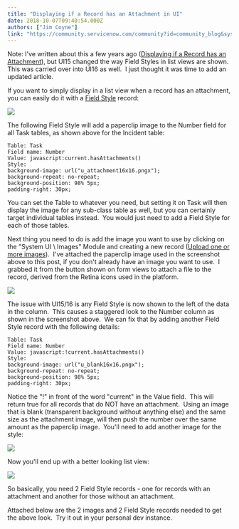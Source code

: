 ```yaml
---
title: "Displaying if a Record has an Attachment in UI"
date: 2018-10-07T09:40:54.000Z
authors: ["Jim Coyne"]
link: "https://community.servicenow.com/community?id=community_blog&sys_id=e51dbd74db4523409d612926ca96193a"
---
```

<p>Note: I&#39;ve written about this a few years ago (<a href="community?id&#61;community_blog&amp;sys_id&#61;a26c6ea1dbd0dbc01dcaf3231f96197c" rel="nofollow">Displaying if a Record has an Attachment</a>), but UI15 changed the way Field Styles in list views are shown.  This was carried over into UI16 as well.  I just thought it was time to add an updated article.</p>
<p>If you want to simply display in a list view when a record has an attachment, you can easily do it with a <a href="https://docs.servicenow.com/bundle/kingston-platform-administration/page/administer/navigation-and-ui/task/t_DefineFieldStyles.html" rel="nofollow">Field Style</a> record:</p>
<p><img src="041df5f4db4523409d612926ca961915.iix" /></p>
<p>The following Field Style will add a paperclip image to the Number field for all Task tables, as shown above for the Incident table:</p>
<pre class="language-javascript"><code>Table: Task
Field name: Number
Value: javascript:current.hasAttachments()
Style:
background-image: url(&#34;u_attachment16x16.pngx&#34;);
background-repeat: no-repeat;
background-position: 98% 5px;
padding-right: 30px;</code></pre>
<p>You can set the Table to whatever you need, but setting it on Task will then display the image for any sub-class table as well, but you can certainly target individual tables instead.  You would just need to add a Field Style for each of those tables.</p>
<p>Next thing you need to do is add the image you want to use by clicking on the &#34;System UI \ Images&#34; Module and creating a new record (<a href="https://docs.servicenow.com/bundle/kingston-platform-user-interface/page/administer/navigation-and-ui/task/t_UploadingMultipleImages.html" rel="nofollow">Upload one or more images</a>).  I&#39;ve attached the paperclip image used in the screenshot above to this post, if you don&#39;t already have an image you want to use.  I grabbed it from the button shown on form views to attach a file to the record, derived from the Retina icons used in the platform.</p>
<p><img src="b07dbdf4db4523409d612926ca961943.iix" /></p>
<p>The issue with UI15/16 is any Field Style is now shown to the left of the data in the column.  This causes a staggered look to the Number column as shown in the screenshot above.  We can fix that by adding another Field Style record with the following details:</p>
<pre class="language-javascript"><code>Table: Task
Field name: Number
Value: javascript:!current.hasAttachments()
Style:
background-image: url(&#34;u_blank16x16.pngx&#34;);
background-repeat: no-repeat;
background-position: 98% 5px;
padding-right: 30px;</code></pre>
<p>Notice the &#34;!&#34; in front of the word &#34;current&#34; in the Value field.  This will return true for all records that do NOT have an attachment.  Using an image that is blank (transparent background without anything else) and the same size as the attachment image, will then push the number over the same amount as the paperclip image.  You&#39;ll need to add another image for the style:</p>
<p><img src="ad44ca3cdbc1ebc4feb1a851ca961908.iix" /></p>
<p>Now you&#39;ll end up with a better looking list view:</p>
<p><img src="a39c79b4db4523409d612926ca96193e.iix" /></p>
<p>So basically, you need 2 Field Style records - one for records with an attachment and another for those without an attachment.</p>
<p>Attached below are the 2 images and 2 Field Style records needed to get the above look.  Try it out in your personal dev instance.</p>